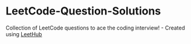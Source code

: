 # LeetCode-Question-Solutions
Collection of LeetCode questions to ace the coding interview! - Created using [LeetHub](https://github.com/QasimWani/LeetHub)
